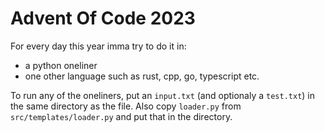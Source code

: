 # Advent Of Code 2023

For every day this year imma try to do it in:
- a python oneliner
- one other language such as rust, cpp, go, typescript etc.

To run any of the oneliners, put an `input.txt` (and optionaly a `test.txt`) in the same directory as the file. Also copy `loader.py` from `src/templates/loader.py` and put that in the directory.